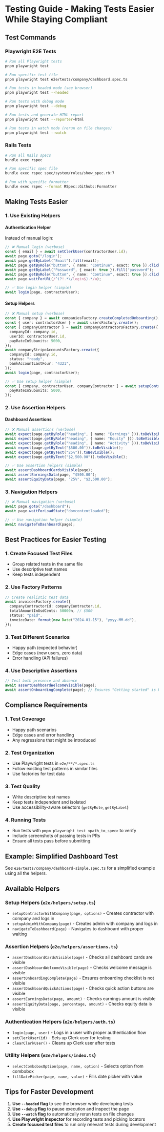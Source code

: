# Testing Guide - Making Tests Easier While Staying Compliant

## Test Commands

### Playwright E2E Tests

```bash
# Run all Playwright tests
pnpm playwright test

# Run specific test file
pnpm playwright test e2e/tests/company/dashboard.spec.ts

# Run tests in headed mode (see browser)
pnpm playwright test --headed

# Run tests with debug mode
pnpm playwright test --debug

# Run tests and generate HTML report
pnpm playwright test --reporter=html

# Run tests in watch mode (rerun on file changes)
pnpm playwright test --watch
```

### Rails Tests

```bash
# Run all Rails specs
bundle exec rspec

# Run specific spec file
bundle exec rspec spec/system/roles/show_spec.rb:7

# Run with specific formatter
bundle exec rspec --format RSpec::Github::Formatter
```

## Making Tests Easier

### 1. Use Existing Helpers

#### Authentication Helper

Instead of manual login:

```typescript
// ❌ Manual login (verbose)
const { email } = await setClerkUser(contractorUser.id);
await page.goto("/login");
await page.getByLabel("Email").fill(email);
await page.getByRole("button", { name: "Continue", exact: true }).click();
await page.getByLabel("Password", { exact: true }).fill("password");
await page.getByRole("button", { name: "Continue", exact: true }).click();
await page.waitForURL(/^(?!.*\/login$).*/u);

// ✅ Use login helper (simple)
await login(page, contractorUser);
```

#### Setup Helpers

```typescript
// ❌ Manual setup (verbose)
const { company } = await companiesFactory.createCompletedOnboarding();
const { user: contractorUser } = await usersFactory.create();
const { companyContractor } = await companyContractorsFactory.create({
  companyId: company.id,
  userId: contractorUser.id,
  payRateInSubunits: 5000,
});
await companyStripeAccountsFactory.create({
  companyId: company.id,
  status: "ready",
  bankAccountLastFour: "4321",
});
await login(page, contractorUser);

// ✅ Use setup helper (simple)
const { company, contractorUser, companyContractor } = await setupContractorWithCompany(page, {
  payRateInSubunits: 5000,
});
```

### 2. Use Assertion Helpers

#### Dashboard Assertions

```typescript
// ❌ Manual assertions (verbose)
await expect(page.getByRole("heading", { name: "Earnings" })).toBeVisible();
await expect(page.getByRole("heading", { name: "Equity" })).toBeVisible();
await expect(page.getByRole("heading", { name: "Activity" })).toBeVisible();
await expect(page.getByText("$500.00")).toBeVisible();
await expect(page.getByText("25%")).toBeVisible();
await expect(page.getByText("$2,500.00")).toBeVisible();

// ✅ Use assertion helpers (simple)
await assertDashboardCardsVisible(page);
await assertEarningsData(page, "$500.00");
await assertEquityData(page, "25%", "$2,500.00");
```

### 3. Navigation Helpers

```typescript
// ❌ Manual navigation (verbose)
await page.goto("/dashboard");
await page.waitForLoadState("domcontentloaded");

// ✅ Use navigation helper (simple)
await navigateToDashboard(page);
```

## Best Practices for Easier Testing

### 1. Create Focused Test Files

- Group related tests in the same file
- Use descriptive test names
- Keep tests independent

### 2. Use Factory Patterns

```typescript
// Create realistic test data
await invoicesFactory.create({
  companyContractorId: companyContractor.id,
  totalAmountInUsdCents: 50000n, // $500
  status: "paid",
  invoiceDate: format(new Date("2024-01-15"), "yyyy-MM-dd"),
});
```

### 3. Test Different Scenarios

- Happy path (expected behavior)
- Edge cases (new users, zero data)
- Error handling (API failures)

### 4. Use Descriptive Assertions

```typescript
// Test both presence and absence
await assertDashboardWelcomeVisible(page);
await assertOnboardingComplete(page); // Ensures "Getting started" is NOT visible
```

## Compliance Requirements

### 1. Test Coverage

- Happy path scenarios
- Edge cases and error handling
- Any regressions that might be introduced

### 2. Test Organization

- Use Playwright tests in `e2e/**/*.spec.ts`
- Follow existing test patterns in similar files
- Use factories for test data

### 3. Test Quality

- Write descriptive test names
- Keep tests independent and isolated
- Use accessibility-aware selectors (`getByRole`, `getByLabel`)

### 4. Running Tests

- Run tests with `pnpm playwright test <path_to_spec>` to verify
- Include screenshots of passing tests in PRs
- Ensure all tests pass before submitting

## Example: Simplified Dashboard Test

See `e2e/tests/company/dashboard-simple.spec.ts` for a simplified example using all the helpers.

## Available Helpers

### Setup Helpers (`e2e/helpers/setup.ts`)

- `setupContractorWithCompany(page, options)` - Creates contractor with company and logs in
- `setupAdminWithCompany(page)` - Creates admin with company and logs in
- `navigateToDashboard(page)` - Navigates to dashboard with proper waiting

### Assertion Helpers (`e2e/helpers/assertions.ts`)

- `assertDashboardCardsVisible(page)` - Checks all dashboard cards are visible
- `assertDashboardWelcomeVisible(page)` - Checks welcome message is visible
- `assertOnboardingComplete(page)` - Ensures onboarding checklist is not visible
- `assertDashboardQuickActions(page)` - Checks quick action buttons are visible
- `assertEarningsData(page, amount)` - Checks earnings amount is visible
- `assertEquityData(page, percentage, amount)` - Checks equity data is visible

### Authentication Helpers (`e2e/helpers/auth.ts`)

- `login(page, user)` - Logs in a user with proper authentication flow
- `setClerkUser(id)` - Sets up Clerk user for testing
- `clearClerkUser()` - Cleans up Clerk user after tests

### Utility Helpers (`e2e/helpers/index.ts`)

- `selectComboboxOption(page, name, option)` - Selects option from combobox
- `fillDatePicker(page, name, value)` - Fills date picker with value

## Tips for Faster Development

1. **Use `--headed` flag** to see the browser while developing tests
2. **Use `--debug` flag** to pause execution and inspect the page
3. **Use `--watch` flag** to automatically rerun tests on file changes
4. **Use Playwright Inspector** for recording tests and picking locators
5. **Create focused test files** to run only relevant tests during development
